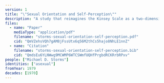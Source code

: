 ```yaml
---
version: 1
title: "\"Sexual Orientation and Self-Perception\""
description: "A study that reimagines the Kinsey Scale as a two-dimensional spectrum that accounts for asexuality"
files:
  - name: "Paper"
    mediaType: "application/pdf"
    filename: "storms-sexual-orientation-self-perception.pdf"
    cid: "QmVZehsVQh7gAM8jFssUtx6q56M2thCs5hajo8NhLE1nnZ"
  - name: "Citation"
    filename: "storms-sexual-orientation-self-perception.bib"
    cid: "QmdsEu6YLNWwg9MCWMP6WTCSWmfUQHfPrgbdRCKRrbRPxv"
people: ["Michael D. Storms"]
identities: ["asexual"]
fromYear: 1979
decades: [1970]
---
```

